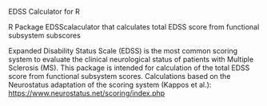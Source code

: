 EDSS Calculator for R

R Package EDSScalaculator that calculates total EDSS score from functional subsystem subscores 

Expanded Disability Status Scale (EDSS) is the most common scoring system to evaluate the clinical neurological status of patients with Multiple Sclerosis (MS). This package is intended for calculation of the total EDSS score from functional subsystem scores. Calculations based on the Neurostatus adaptation of the scoring system (Kappos et al.): https://www.neurostatus.net/scoring/index.php 
